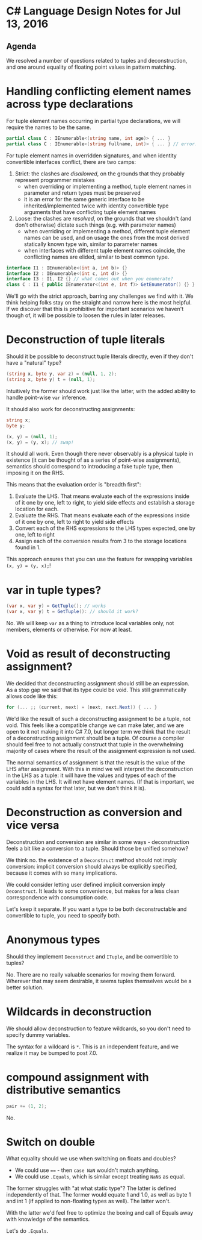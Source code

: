 # C# Language Design Notes for Jul 13, 2016
## Agenda

We resolved a number of questions related to tuples and deconstruction, and one around equality of floating point values in pattern matching.
# Handling conflicting element names across type declarations

For tuple element names occurring in partial type declarations, we will require the names to be the same.

``` c#
partial class C : IEnumerable<(string name, int age)> { ... }
partial class C : IEnumerable<(string fullname, int)> { ... } // error: names must be specified and the same
```

For tuple element names in overridden signatures, and when identity convertible interfaces conflict, there are two camps:
1. Strict: the clashes are _disallowed_, on the grounds that they probably represent programmer mistakes
   - when overriding or implementing a method, tuple element names in parameter and return types must be preserved
   - it is an error for the same generic interface to be inherited/implemented twice with identity convertible type arguments that have conflicting tuple element names
2. Loose: the clashes are _resolved_, on the grounds that we shouldn't (and don't otherwise) dictate such things (e.g. with parameter names)
   - when overriding or implementing a method, different tuple element names can be used, and on usage the ones from the most derived statically known type win, similar to parameter names
   - when interfaces with different tuple element names coincide, the conflicting names are elided, similar to best common type.

``` c#
interface I1 : IEnumerable<(int a, int b)> {}
interface I2 : IEnumerable<(int c, int d)> {}
interface I3 : I1, I2 {} // what comes out when you enumerate?
class C : I1 { public IEnumerator<(int e, int f)> GetEnumerator() {} } // what comes out when you enumerate?
```

We'll go with the strict approach, barring any challenges we find with it. We think helping folks stay on the straight and narrow here is the most helpful. If we discover that this is prohibitive for important scenarios we haven't though of, it will be possible to loosen the rules in later releases.
# Deconstruction of tuple literals

Should it be possible to deconstruct tuple literals directly, even if they don't have a "natural" type?

``` c#
(string x, byte y, var z) = (null, 1, 2);
(string x, byte y) t = (null, 1);
```

Intuitively the former should work just like the latter, with the added ability to handle point-wise `var` inference.

It should also work for deconstructing assignments:

``` c#
string x;
byte y;

(x, y) = (null, 1);
(x, y) = (y, x); // swap!
```

It should all work. Even though there never observably is a physical tuple in existence (it can be thought of as a series of point-wise assignments), semantics should correspond to introducing a fake tuple type, then imposing it on the RHS.

This means that the evaluation order is "breadth first":
1. Evaluate the LHS. That means evaluate each of the expressions inside of it one by one, left to right, to yield side effects and establish a storage location for each.
2. Evaluate the RHS. That means evaluate each of the expressions inside of it one by one, left to right to yield side effects
3. Convert each of the RHS expressions to the LHS types expected, one by one, left to right
4. Assign each of the conversion results from 3 to the storage locations found in 1.

This approach ensures that you can use the feature for swapping variables `(x, y) = (y, x);`!
# var in tuple types?

``` c#
(var x, var y) = GetTuple(); // works
(var x, var y) t = GetTuple(): // should it work?
```

No. We will keep `var` as a thing to introduce local variables only, not members, elements or otherwise. For now at least. 
# Void as result of deconstructing assignment?

We decided that deconstructing assignment should still be an expression. As a stop gap we said that its type could be void. This still grammatically allows code like this:

``` c#
for (... ;; (current, next) = (next, next.Next)) { ... }
```

We'd like the result of such a deconstructing assignment to be a tuple, not void. This feels like a compatible change we can make later, and we are open to it not making it into C# 7.0, but longer term we think that the result of a deconstructing assignment should be a tuple. Of course a compiler should feel free to not actually construct that tuple in the overwhelming majority of cases where the result of the assignment expression is not used.

The normal semantics of assignment is that the result is the value of the LHS after assignment. With this in mind we will interpret the deconstruction in the LHS as a tuple: it will have the values and types of each of the variables in the LHS. It will not have element names. (If that is important, we could add a syntax for that later, but we don't think it is).
# Deconstruction as conversion and vice versa

Deconstruction and conversion are similar in some ways - deconstruction feels a bit like a conversion to a tuple. Should those be unified somehow?

We think no. the existence of a `Deconstruct` method should not imply conversion: implicit conversion should always be explicitly specified, because it comes with so many implications.

We could consider letting user defined implicit conversion imply `Deconstruct`. It leads to some convenience, but makes for a less clean correspondence with consumption code.

Let's keep it separate. If you want a type to be both deconstructable and convertible to tuple, you need to specify both.
# Anonymous types

Should they implement `Deconstruct` and `ITuple`, and be convertible to tuples?

No. There are no really valuable scenarios for moving them forward. Wherever that may seem desirable, it seems tuples themselves would be a better solution.
# Wildcards in deconstruction

We should allow deconstruction to feature wildcards, so you don't need to specify dummy variables.

The syntax for a wildcard is `*`. This is an independent feature, and we realize it may be bumped to post 7.0.
# compound assignment with distributive semantics

``` c#
pair += (1, 2);
```

No.
# Switch on double

What equality should we use when switching on floats and doubles?
- We could use `==` - then `case NaN` wouldn't match anything.
- We could use `.Equals`, which is similar except treating `NaN`s as equal.

The former struggles with "at what static type"? The latter is defined independently of that. The former would equate 1 and 1.0, as well as byte 1 and int 1 (if applied to non-floating types as well). The latter won't.

With the latter we'd feel free to optimize the boxing and call of Equals away with knowledge of the semantics.

Let's do `.Equals`.
